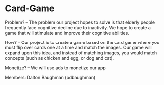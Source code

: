 # Card-Game

Problem? – The problem our project hopes to solve is that elderly people frequently face cognitive decline due to inactivity. We hope to create a game that will stimulate and improve their cognitive abilities.

How? – Our project is to create a game based on the card game where you must flip over cards one at a time and match the images. Our game will expand upon this idea, and instead of matching images, you would match concepts (such as chicken and egg, or dog and cat).  

Monetize? – We will use ads to monetize our app

Members:
Dalton Baughman (pdbaughman)
